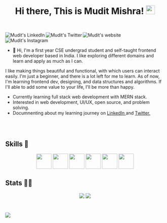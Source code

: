 <h1 align="center">
  Hi there, This is Mudit Mishra!
  <img src="https://media.giphy.com/media/hvRJCLFzcasrR4ia7z/giphy.gif" width="28">
</h1>

<br />

<p align="center">
  <a href="https://www.linkedin.com/in/mudit-mishra/">
    <img align="left" alt="Mudit's LinkedIn" title="My LinkedIn" src="https://img.shields.io/badge/LinkedIn-360-blue?color=blue&label=LinkedIn&logo=linkedin&logoColor=white&style=for-the-badge" />
  </a>
  <a href="https://twitter.com/muditwt">
    <img align="left" alt="Mudit's Twitter" title="My Twitter" src="https://img.shields.io/twitter/url?label=twitter&style=social&url=https%3A%2F%2Ftwitter.com%2Fmuditwt" />
  </a>
  <a href="https://devmudit.me/">
    <img align="left" alt="Mudit's website" title="My website" src="https://img.shields.io/badge/website-2962FF?style=for-the-badge&logo=website&logoColor=white" />
  </a>
  <a href="https://www.instagram.com/mudit023/">
    <img align="left" alt="Mudit's Instagram" title="Instagram" src="https://img.shields.io/badge/Instagram-E4405F?style=for-the-badge&logo=instagram&logoColor=white" />
  </a>
</p>

<br />


<br/>

 - 🔭 Hi, I'm a first year CSE undergrad student and self-taught frontend web developer based in India. I like exploring different domains and learn and apply as much as I can.

I like making things beautiful and functional, with which users can interact easily. I'm just a beginner, and there is a lot left for me to learn. As of now, I'm learning frontend dev, designing, and data structures and algorithms. If I'll able to add some value to your life, I'll be more than happy.
 - Currently learning full stack web development with MERN stack.
 - Interested in web development, UI/UX, open source, and problem solving.
 - Documnenting about my learning journey on <a href="https://www.linkedin.com/in/mudit-mishra/">LinkedIn </a> and <a href="https://twitter.com/muditwt">Twitter. </a>


<br />
<br />


## Skills 🤖

<p align="center">
  <code><img height="48" src="https://i.stack.imgur.com/PgcSR.png" /></code>
  <code><img height="48" src="https://www.freepnglogos.com/uploads/html5-logo-png/html5-logo-css-logo-png-transparent-svg-vector-bie-supply-9.png" /></code>
  <code><img height="48" src="https://1000logos.net/wp-content/uploads/2020/09/JavaScript-Logo.png" /></code>
  <code><img height="48" src="https://img.icons8.com/dusk/50/000000/react.png" /></code>
  <code><img height="48" src="https://img.icons8.com/color/48/000000/bootstrap.png" /></code>
  <code><img height="48" src="https://img.icons8.com/color/50/000000/material-ui.png" /></code>

</p>

## Stats 👨‍💻
<p align="center"><img align='center' src='https://github-readme-stats.vercel.app/api/top-langs?username=mudit023&show_icons=true&theme=radical&count_private=true'/>
<img align='center' src='https://github-readme-stats.vercel.app/api?username=mudit023&show_icons=true&theme=radical&count_private=true'/></p>

<br />

![](https://komarev.com/ghpvc/?username=mudit023&style=flat-square&label=Profile+Visitors&color=blueviolet)

